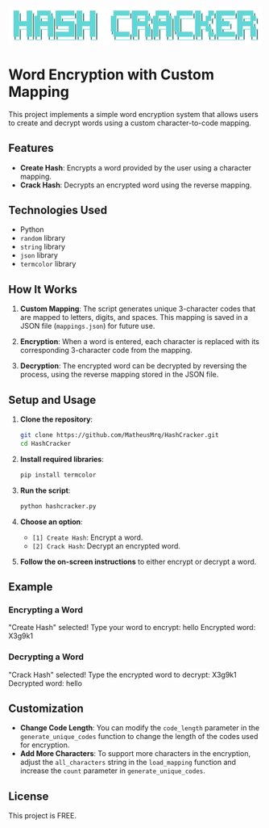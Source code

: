 ![Title](https://raw.githubusercontent.com/MatheusMrq/images-not-a-project/main/p1.png)

# Word Encryption with Custom Mapping

This project implements a simple word encryption system that allows users to create and decrypt words using a custom character-to-code mapping.

## Features

- **Create Hash**: Encrypts a word provided by the user using a character mapping.
- **Crack Hash**: Decrypts an encrypted word using the reverse mapping.

## Technologies Used

- Python
- `random` library
- `string` library
- `json` library
- `termcolor` library

## How It Works

1. **Custom Mapping**: The script generates unique 3-character codes that are mapped to letters, digits, and spaces. This mapping is saved in a JSON file (`mappings.json`) for future use.

2. **Encryption**: When a word is entered, each character is replaced with its corresponding 3-character code from the mapping.

3. **Decryption**: The encrypted word can be decrypted by reversing the process, using the reverse mapping stored in the JSON file.

## Setup and Usage

1. **Clone the repository**:
    ```bash
    git clone https://github.com/MatheusMrq/HashCracker.git
    cd HashCracker
    ```

2. **Install required libraries**:
    ```bash
    pip install termcolor
    ```

3. **Run the script**:
    ```bash
    python hashcracker.py
    ```

4. **Choose an option**:
    - `[1] Create Hash`: Encrypt a word.
    - `[2] Crack Hash`: Decrypt an encrypted word.

5. **Follow the on-screen instructions** to either encrypt or decrypt a word.

## Example

### Encrypting a Word
"Create Hash" selected! Type your word to encrypt: hello Encrypted word: X3g9k1


### Decrypting a Word
"Crack Hash" selected! Type the encrypted word to decrypt: X3g9k1 Decrypted word: hello


## Customization

- **Change Code Length**: You can modify the `code_length` parameter in the `generate_unique_codes` function to change the length of the codes used for encryption.
- **Add More Characters**: To support more characters in the encryption, adjust the `all_characters` string in the `load_mapping` function and increase the `count` parameter in `generate_unique_codes`.

## License

This project is FREE.
